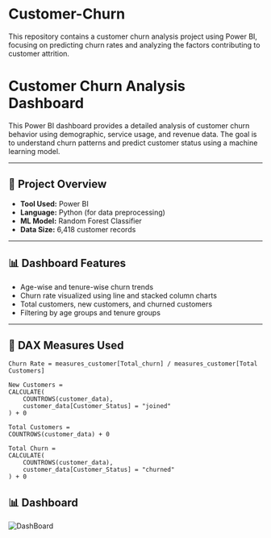 # Customer-Churn
This repository contains a customer churn analysis project using Power BI, focusing on predicting churn rates and analyzing the factors contributing to customer attrition.
# Customer Churn Analysis Dashboard

This Power BI dashboard provides a detailed analysis of customer churn behavior using demographic, service usage, and revenue data. The goal is to understand churn patterns and predict customer status using a machine learning model.

---

## 📁 Project Overview

- **Tool Used:** Power BI
- **Language:** Python (for data preprocessing)
- **ML Model:** Random Forest Classifier
- **Data Size:** 6,418 customer records

---

## 📊 Dashboard Features

- Age-wise and tenure-wise churn trends
- Churn rate visualized using line and stacked column charts
- Total customers, new customers, and churned customers
- Filtering by age groups and tenure groups

---

## 🧮 DAX Measures Used

```dax
Churn Rate = measures_customer[Total_churn] / measures_customer[Total Customers]

New Customers = 
CALCULATE(
    COUNTROWS(customer_data),
    customer_data[Customer_Status] = "joined"
) + 0

Total Customers = 
COUNTROWS(customer_data) + 0

Total Churn = 
CALCULATE(
    COUNTROWS(customer_data),
    customer_data[Customer_Status] = "churned"
) + 0

```

## 📊 Dashboard

![DashBoard](https://github.com/user-attachments/assets/c9381e3e-e9b0-4cd3-a30f-1351d1ed1e11)

